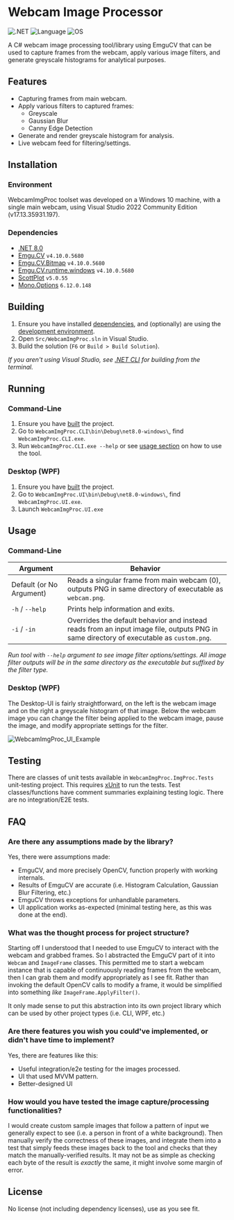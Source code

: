 # Webcam Image Processor

![.NET](https://img.shields.io/badge/.NET-8.0-8A2BEF)
![Language](https://img.shields.io/badge/Language-C%23-brightgreen)
![OS](https://img.shields.io/badge/OS-Windows-blue)

A C# webcam image processing tool/library using EmguCV that can be used to capture frames from the webcam, apply various image filters, and generate greyscale histograms for analytical purposes.

## Features

* Capturing frames from main webcam.
* Apply various filters to captured frames:
  * Greyscale
  * Gaussian Blur
  * Canny Edge Detection
* Generate and render greyscale histogram for analysis.
* Live webcam feed for filtering/settings.

## Installation

### Environment

WebcamImgProc toolset was developed on a Windows 10 machine, with a single main webcam, using Visual Studio 2022 Community Edition (v17.13.35931.197).

### Dependencies

* [.NET 8.0](https://dotnet.microsoft.com/en-us/download/dotnet/8.0)
* [Emgu.CV](https://www.nuget.org/packages/emgu.cv) `v4.10.0.5680`
* [Emgu.CV.Bitmap](https://www.nuget.org/packages/Emgu.CV.Bitmap) `v4.10.0.5680`
* [Emgu.CV.runtime.windows](https://www.nuget.org/packages/Emgu.CV.runtime.windows) `v4.10.0.5680`
* [ScottPlot](https://www.nuget.org/packages/ScottPlot) `v5.0.55`
* [Mono.Options](https://www.nuget.org/packages/mono.options) `6.12.0.148`

## Building

1. Ensure you have installed [dependencies](###Dependencies), and (optionally) are using the [development environment](###Environment).
2. Open `Src/WebcamImgProc.sln` in Visual Studio.
3. Build the solution (`F6` or `Build > Build Solution`).

_If you aren't using Visual Studio, see [.NET CLI](https://learn.microsoft.com/en-us/dotnet/core/tools) for building from the terminal._

## Running

### Command-Line

1. Ensure you have [built](##Building) the project.
2. Go to `WebcamImgProc.CLI\bin\Debug\net8.0-windows\`, find `WebcamImgProc.CLI.exe`.
3. Run `WebcamImgProc.CLI.exe --help` or see [usage section](##Usage) on how to use the tool.

### Desktop (WPF)

1. Ensure you have [built](##Building) the project.
2. Go to `WebcamImgProc.UI\bin\Debug\net8.0-windows\`, find `WebcamImgProc.UI.exe`.
3. Launch `WebcamImgProc.UI.exe`

## Usage

### Command-Line

| Argument                 | Behavior                                                                                                                                |
|--------------------------|-----------------------------------------------------------------------------------------------------------------------------------------|
| Default (or No Argument) | Reads a singular frame from main webcam (0), outputs PNG in same directory of executable as `webcam.png`.                               |
| `-h` / `--help`          | Prints help information and exits.                                                                                                      |
| `-i` / `-in`             | Overrides the default behavior and instead reads from an input image file, outputs PNG in same directory of executable as `custom.png`. |

_Run tool with `--help` argument to see image filter options/settings. All image filter outputs will be in the same directory as the executable but suffixed by the filter type._

### Desktop (WPF)

The Desktop-UI is fairly straightforward, on the left is the webcam image and on the right a greyscale histogram of that image. Below the webcam image you can change the filter being applied to the webcam image, pause the image, and modify appropriate settings for the filter.

![WebcamImgProc_UI_Example](https://github.com/user-attachments/assets/f46acb8a-aefb-498f-8975-e98b2f71d40b)

## Testing

There are classes of unit tests available in `WebcamImgProc.ImgProc.Tests` unit-testing project. This requires [xUnit](https://www.nuget.org/packages/xunit) to run the tests. Test classes/functions have comment summaries explaining testing logic. There are no integration/E2E tests.

## FAQ

### Are there any assumptions made by the library?

Yes, there were assumptions made:
* EmguCV, and more precisely OpenCV, function properly with working internals.
* Results of EmguCV are accurate (i.e. Histogram Calculation, Gaussian Blur Filtering, etc.)
* EmguCV throws exceptions for unhandlable parameters.
* UI application works as-expected (minimal testing here, as this was done at the end).

### What was the thought process for project structure?

Starting off I understood that I needed to use EmguCV to interact with the webcam and grabbed frames. So I abstracted the EmguCV part of it into `Webcam` and `ImageFrame` classes. This permitted me to start a webcam instance that is capable of continuously reading frames from the webcam, then I can grab them and modify appropriately as I see fit. Rather than invoking the default OpenCV calls to modify a frame, it would be simplified into something _like_ `ImageFrame.ApplyFilter()`.

It only made sense to put this abstraction into its own project library which can be used by other project types (i.e. CLI, WPF, etc.)

### Are there features you wish you could've implemented, or didn't have time to implement?

Yes, there are features like this:
* Useful integration/e2e testing for the images processed.
* UI that used MVVM pattern.
* Better-designed UI

### How would you have tested the image capture/processing functionalities?

I would create custom sample images that follow a pattern of input we generally expect to see (i.e. a person in front of a white background). Then manually verify the correctness of these images, and integrate them into a test that simply feeds these images back to the tool and checks that they match the manually-verified results. It may not be as simple as checking each byte of the result is _exactly_ the same, it might involve some margin of error.

## License

No license (not including dependency licenses), use as you see fit.
